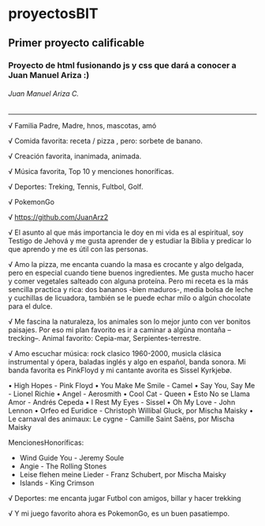 # proyectosBIT

## Primer proyecto calificable

### Proyecto de html fusionando js y css que dará a conocer a Juan Manuel Ariza :)

###### Juan Manuel Ariza C.

---

√ Familia Padre, Madre, hnos, mascotas, amó

√ Comida favorita: receta / pizza , pero: sorbete de banano.

√ Creación favorita, inanimada, animada.

√ Música favorita, Top 10 y menciones honoríficas.

√ Deportes: Treking, Tennis, Fultbol, Golf.

√ PokemonGo

√ https://github.com/JuanArz2

√ El asunto al que más importancia le doy en mi vida es al espiritual, soy Testigo de Jehová y me gusta aprender de y estudiar la Biblia y predicar lo que aprendo y me es útil con las personas.

√ Amo la pizza, me encanta cuando la masa es crocante y algo delgada, pero en especial cuando tiene buenos ingredientes.
Me gusta mucho hacer y comer vegetales salteado con alguna proteína.
Pero mi receta es la más sencilla practica y rica: dos bananos -bien maduros-, media bolsa de leche y cuchillas de licuadora, también se le puede echar milo o algún chocolate para el dulce.

√ Me fascina la naturaleza, los animales son lo mejor junto con ver bonitos paisajes. Por eso mi plan favorito es ir a caminar a algúna montaña –trecking–. Animal favorito: Cepia-mar, Serpientes-terrestre.

√ Amo escuchar música: rock clasico 1960-2000, musicla clásica instrumental y ópera, baladas inglés y algo en español, banda sonora. Mi banda favorita es PinkFloyd y mi cantante avorita es Sissel Kyrkjebø.

• High Hopes - Pink Floyd
• You Make Me Smile - Camel
• Say You, Say Me - Lionel Richie
• Angel - Aerosmith
• Cool Cat - Queen
• Esto No se Llama Amor - Andrés Cepeda
• I Rest My Eyes - Sissel
• Oh My Love - John Lennon
• Orfeo ed Euridice - Christoph Willibal Gluck, por Mischa Maisky
• Le carnaval des animaux: Le cygne - Camille Saint Saëns, por Mischa Maisky

MencionesHonoríficas:

- Wind Guide You - Jeremy Soule
- Angie - The Rolling Stones
- Leise flehen meine Lieder - Franz Schubert, por Mischa Maisky
- Islands - King Crimson

√ Deportes: me encanta jugar Futbol con amigos, billar y hacer trekking

√ Y mi juego favorito ahora es PokemonGo, es un buen pasatiempo.
